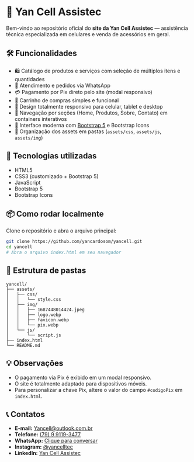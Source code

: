 # 📱 Yan Cell Assistec

Bem-vindo ao repositório oficial do **site da Yan Cell Assistec** — assistência técnica especializada em celulares e venda de acessórios em geral.

## 🛠️ Funcionalidades

- 🛍️ Catálogo de produtos e serviços com seleção de múltiplos itens e quantidades
- 💬 Atendimento e pedidos via WhatsApp
- 💳 Pagamento por Pix direto pelo site (modal responsivo)
- 🛒 Carrinho de compras simples e funcional
- 📱 Design totalmente responsivo para celular, tablet e desktop
- 🔎 Navegação por seções (Home, Produtos, Sobre, Contato) em containers interativos
- 🎨 Interface moderna com [Bootstrap 5](https://getbootstrap.com/) e Bootstrap Icons
- 📂 Organização dos assets em pastas (`assets/css`, `assets/js`, `assets/img`)

## 🚀 Tecnologias utilizadas

- HTML5
- CSS3 (customizado + Bootstrap 5)
- JavaScript
- Bootstrap 5
- Bootstrap Icons

## 📦 Como rodar localmente

Clone o repositório e abra o arquivo principal:

```bash
git clone https://github.com/yancardosom/yancell.git
cd yancell
# Abra o arquivo index.html em seu navegador
```

## 📁 Estrutura de pastas

```
yancell/
├── assets/
│   ├── css/
│   │   └── style.css
│   ├── img/
│   │   ├── 1687448014424.jpeg
│   │   ├── logo.webp
│   │   ├── favicon.webp
│   │   └── pix.webp
│   └── js/
│       └── script.js
├── index.html
└── README.md
```

## 💡 Observações

- O pagamento via Pix é exibido em um modal responsivo.
- O site é totalmente adaptado para dispositivos móveis.
- Para personalizar a chave Pix, altere o valor do campo `#codigoPix` em `index.html`.

## 📞 Contatos

- **E-mail:** [Yancell@outlook.com.br](mailto:Yancell@outlook.com.br)
- **Telefone:** [(79) 9 9119-3477](tel:+5579991193477)
- **WhatsApp:** [Clique para conversar](https://wa.me/5579996268137)
- **Instagram:** [@yancelltec](https://instagram.com/yancelltec)
- **LinkedIn:** [Yan Cell Assistec](https://www.linkedin.com/company/yan-cell-assistec/)

